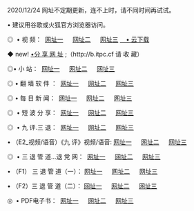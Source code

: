 <p>2020/12/24 网址不定期更新，连不上时，请不同时间再试试。
<p>• 建议用谷歌或火狐官方浏览器访问。
<p>◎  • 视 频： 
<a href="http://hfd.guitarhaven.com/" target="_blank">网址一</a> 　 
<a href="http://hro.guitarhaven.com/" target="_blank">网址二</a> 　 
<a href="http://hro.guitarhaven.com/b.html" target="_blank">网址三</a>
<a href="https://yadi.sk/d/d0sUeAOpal3njw" target="_blank">　• 云下载 </a></p>
<p>◆ new! <a href="http://hoz.wemusiclabel.com/a.html">•分 享 网 址</a> ;（http://b.itpc.cf 请 收 藏） </p>

<p>◎•  小 站：  
<a href="http://hfd.guitarhaven.com/f.html" target="_blank">网址一</a> 　 
<a href="http://hro.guitarhaven.com/h.html" target="_blank">网址二</a> 　 
<a href="http://hro.guitarhaven.com/k/" target="_blank">网址三</a></p><p>

<p>◎  • 翻 墙 软 件 ：  
<a href="http://hfd.guitarhaven.com/ff/" target="_blank">网址一</a> 　 
<a href="http://hro.guitarhaven.com/s/read/a1_nd.html" target="_blank">网址二</a> 　 
<a href="http://hro.guitarhaven.com/ff/index.html" target="_blank">网址三</a></p>
<p>◎  • 每 日 新 闻：  
<a href="http://hfd.guitarhaven.com/day/" target="_blank">网址一</a> 　 
<a href="http://hro.guitarhaven.com/day/" target="_blank">网址二</a> 　 
<a href="http://hro.guitarhaven.com/day/index.html" target="_blank">网址三</a></p>
<p>◎   • 短 波 分 享：  
<a href="http://hfd.guitarhaven.com/h/" target="_blank">网址一</a> 　 
<a href="http://hro.guitarhaven.com/h/" target="_blank">网址二</a> 　 
<a href="http://hro.guitarhaven.com/h/index.html" target="_blank">网址三</a></p>
<p>◎   • 九 评.三 退：  
<a href="http://hfd.guitarhaven.com/t/" target="_blank">网址一</a> 　 
<a href="http://hro.guitarhaven.com/v2/index.html" target="_blank">网址二</a> 　 
<a href="http://hro.guitarhaven.com/tt/index.html" target="_blank">网址三</a> 　</p>
<p>  • （E2_视频/语音）《九 评》视频/语音: 
<a href="http://hro.guitarhaven.com/7738.html" target="_blank">网址一</a> 　 
<a href="http://hro.guitarhaven.com/7614.html" target="_blank">网址二</a> 　 
<a href="http://hro.guitarhaven.com/7633.html" target="_blank">网址三</a></p>
<p>◎   • 三 退 管 道...退 党 网：  
<a href="http://hfd.guitarhaven.com/go/td1.html" target="_blank">网址一</a> 　 
<a href="http://hro.guitarhaven.com/go/td2.html" target="_blank">网址二</a> 　 
<a href="http://hro.guitarhaven.com/go/td3.html" target="_blank">网址三</a></p>
<p>  • （F1） 三 退 管 道（一）： 
<a href="http://hfd.guitarhaven.com/dd/" target="_blank">网址一</a> 　 
<a href="http://hro.guitarhaven.com/s/read/a1_tdx.html" target="_blank">网址二</a> 　 
<a href="http://hro.guitarhaven.com/dd/" target="_blank">网址三</a></p>
<p>  • （F2）三 退 管 道（二）： 
<a href="http://hro.guitarhaven.com/d/" target="_blank">网址一</a> 　 
<a href="http://hfd.guitarhaven.com/d/index.html" target="_blank">网址二</a> 　 
<a href="http://hro.guitarhaven.com/d/" target="_blank">网址三</a></p>
<p>◎   • PDF电子书：  
<a href="http://hfd.guitarhaven.com/p/" target="_blank">网址一</a> 　 
<a href="http://hro.guitarhaven.com/p/index.html" target="_blank">网址二</a> 　 
<a href="http://hro.guitarhaven.com/p/" target="_blank">网址三</a></p>
